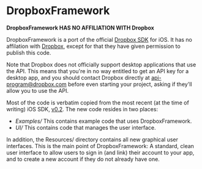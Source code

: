 DropboxFramework
=================

**DropboxFramework HAS NO AFFILIATION WITH Dropbox**

DropboxFramework is a port of the official [Dropbox SDK][1] for iOS. It has no
affilation with [Dropbox][2], except for that they have given permission to
publish this code.

Note that Dropbox does not officially support desktop applications that use the
API. This means that you're in no way entitled to get an API key for a desktop
app, and you should contact Dropbox directly at [api-program@dropbox.com][4]
before even starting your project, asking if they'll allow you to use the API.

Most of the code is verbatim copied from the most recent (at the time of
writing) iOS SDK, [v0.2][3]. The new code resides in two places:

 * *Examples/* This contains example code that uses DropboxFramework.
 * *UI/* This contains code that manages the user interface.

In addition, the Resources/ directory contains all new graphical user
interfaces. This is the main point of DropboxFramework: A standard, clean user
interface to allow users to sign in (and link) their account to your app, and
to create a new account if they do not already have one.

[1]: http://www.dropbox.com/developers/releases "Dropbox SDKs"
[2]: http://www.dropbox.com/ "Dropbox"
[3]: http://www.dropbox.com/static/developers/dropbox-iphone-sdk-0.2.tar.gz "Objective-C/iOS SDK v0.2"
[4]: api-program@dropbox.com "API Program"
